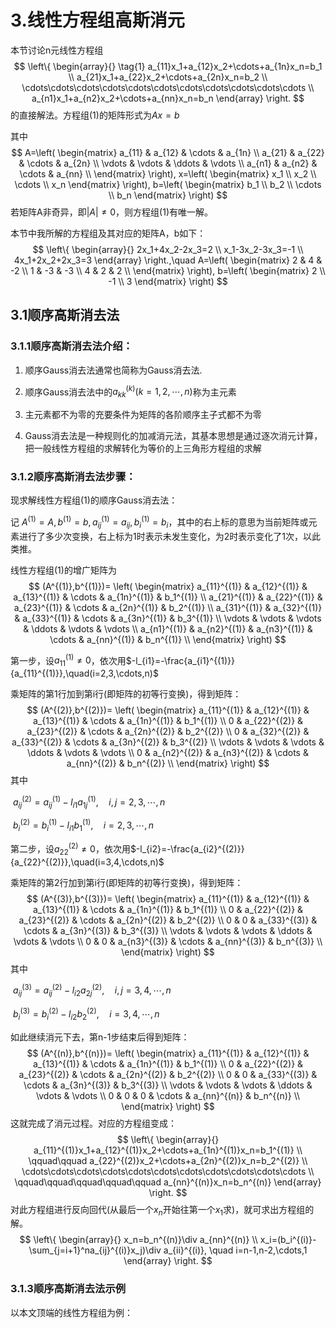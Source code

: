 # 3.线性方程组高斯消元

本节讨论n元线性方程组
$$
\left\{
	\begin{array}{}
		\tag{1}
		a_{11}x_1+a_{12}x_2+\cdots+a_{1n}x_n=b_1 \\
		a_{21}x_1+a_{22}x_2+\cdots+a_{2n}x_n=b_2 \\
		\cdots\cdots\cdots\cdots\cdots\cdots\cdots\cdots\cdots\cdots\cdots \\
		a_{n1}x_1+a_{n2}x_2+\cdots+a_{nn}x_n=b_n
	\end{array}
\right.
$$
的直接解法。方程组(1)的矩阵形式为$Ax=b$

其中
$$
A=\left(
	\begin{matrix}
		a_{11} & a_{12} & \cdots & a_{1n} \\
		a_{21} & a_{22} & \cdots & a_{2n} \\
		\vdots & \vdots & \ddots & \vdots \\
		a_{n1} & a_{n2} & \cdots & a_{nn} \\
	\end{matrix}
\right),
x=\left(
    \begin{matrix}
        x_1 \\
        x_2 \\
        \cdots \\
        x_n
    \end{matrix}
\right),
b=\left(
    \begin{matrix}
        b_1 \\
        b_2 \\
        \cdots \\
        b_n
    \end{matrix}
\right)
$$
若矩阵A非奇异，即$|A|\neq0$，则方程组(1)有唯一解。

本节中我所解的方程组及其对应的矩阵A，b如下：
$$
\left\{
	\begin{array}{}
		2x_1+4x_2-2x_3=2 \\
		x_1-3x_2-3x_3=-1 \\
		4x_1+2x_2+2x_3=3
	\end{array}
\right.,\quad
A=\left(
	\begin{matrix}
		2 & 4 & -2 \\
		1 & -3 & -3 \\
		4 & 2 & 2 \\
	\end{matrix}
\right),
b=\left(
    \begin{matrix}
        2 \\
        -1 \\
        3
    \end{matrix}
\right)
$$




## 3.1顺序高斯消去法

### 3.1.1顺序高斯消去法介绍：

1. 顺序Gauss消去法通常也简称为Gauss消去法.

2. 顺序Gauss消去法中的$a_{kk}^{(k)}(k=1,2,\cdots,n)$称为主元素

3. 主元素都不为零的充要条件为矩阵的各阶顺序主子式都不为零
4. Gauss消去法是一种规则化的加减消元法，其基本思想是通过逐次消元计算，把一般线性方程组的求解转化为等价的上三角形方程组的求解



### 3.1.2顺序高斯消去法步骤：

现求解线性方程组(1)的顺序Gauss消去法：

记 $A^{(1)}=A,b^{(1)}=b,a_{ij}^{(1)}=a_{ij},b_i^{(1)}=b_i$，其中的右上标的意思为当前矩阵或元素进行了多少次变换，右上标为1时表示未发生变化，为2时表示变化了1次，以此类推。

线性方程组(1)的增广矩阵为
$$
(A^{(1)},b^{(1)})=
\left(
	\begin{matrix}
		a_{11}^{(1)} & a_{12}^{(1)} & a_{13}^{(1)} & \cdots & a_{1n}^{(1)} & b_1^{(1)} \\
		a_{21}^{(1)} & a_{22}^{(1)} & a_{23}^{(1)} & \cdots & a_{2n}^{(1)} & b_2^{(1)} \\
		a_{31}^{(1)} & a_{32}^{(1)} & a_{33}^{(1)} & \cdots & a_{3n}^{(1)} & b_3^{(1)} \\
		\vdots & \vdots & \vdots & \ddots & \vdots & \vdots \\
		a_{n1}^{(1)} & a_{n2}^{(1)} & a_{n3}^{(1)} & \cdots & a_{nn}^{(1)} & b_n^{(1)} \\
	\end{matrix}
\right)
$$


第一步，设$a_{11}^{(1)}\neq0$，依次用$-l_{i1}=-\frac{a_{i1}^{(1)}}{a_{11}^{(1)}},\quad(i=2,3,\cdots,n)$

乘矩阵的第1行加到第i行(即矩阵的初等行变换)，得到矩阵：
$$
(A^{(2)},b^{(2)})=
\left(
	\begin{matrix}
		a_{11}^{(1)} & a_{12}^{(1)} & a_{13}^{(1)} & \cdots & a_{1n}^{(1)} & b_1^{(1)} \\
		0 & a_{22}^{(2)} & a_{23}^{(2)} & \cdots & a_{2n}^{(2)} & b_2^{(2)} \\
		0 & a_{32}^{(2)} & a_{33}^{(2)} & \cdots & a_{3n}^{(2)} & b_3^{(2)} \\
		\vdots & \vdots & \vdots & \ddots & \vdots & \vdots \\
		0 & a_{n2}^{(2)} & a_{n3}^{(2)} & \cdots & a_{nn}^{(2)} & b_n^{(2)} \\
	\end{matrix}
\right)
$$
其中

​	$a_{ij}^{(2)}=a_{ij}^{(1)}-l_{i1}a_{1j}^{(1)},\quad i,j=2,3,\cdots,n$

​	$b_i^{(2)}=b_i^{(1)}-l_{i1}b_1^{(1)},\quad i=2,3,\cdots,n$



第二步，设$a_{22}^{(2)}\neq0$，依次用$-l_{i2}=-\frac{a_{i2}^{(2)}}{a_{22}^{(2)}},\quad(i=3,4,\cdots,n)$

乘矩阵的第2行加到第i行(即矩阵的初等行变换)，得到矩阵：
$$
(A^{(3)},b^{(3)})=
\left(
	\begin{matrix}
		a_{11}^{(1)} & a_{12}^{(1)} & a_{13}^{(1)} & \cdots & a_{1n}^{(1)} & b_1^{(1)} \\
		0 & a_{22}^{(2)} & a_{23}^{(2)} & \cdots & a_{2n}^{(2)} & b_2^{(2)} \\
		0 & 0 & a_{33}^{(3)} & \cdots & a_{3n}^{(3)} & b_3^{(3)} \\
		\vdots & \vdots & \vdots & \ddots & \vdots & \vdots \\
		0 & 0 & a_{n3}^{(3)} & \cdots & a_{nn}^{(3)} & b_n^{(3)} \\
	\end{matrix}
\right)
$$
其中

​	$a_{ij}^{(3)}=a_{ij}^{(2)}-l_{i2}a_{2j}^{(2)},\quad i,j=3,4,\cdots,n$

​	$b_i^{(3)}=b_i^{(2)}-l_{i2}b_2^{(2)},\quad i=3,4,\cdots,n$



如此继续消元下去，第n-1步结束后得到矩阵：
$$
(A^{(n)},b^{(n)})=
\left(
	\begin{matrix}
		a_{11}^{(1)} & a_{12}^{(1)} & a_{13}^{(1)} & \cdots & a_{1n}^{(1)} & b_1^{(1)} \\
		0 & a_{22}^{(2)} & a_{23}^{(2)} & \cdots & a_{2n}^{(2)} & b_2^{(2)} \\
		0 & 0 & a_{33}^{(3)} & \cdots & a_{3n}^{(3)} & b_3^{(3)} \\
		\vdots & \vdots & \vdots & \ddots & \vdots & \vdots \\
		0 & 0 & 0 & \cdots & a_{nn}^{(n)} & b_n^{(n)} \\
	\end{matrix}
\right)
$$
这就完成了消元过程。对应的方程组变成：
$$
\left\{
	\begin{array}{}
		a_{11}^{(1)}x_1+a_{12}^{(1)}x_2+\cdots+a_{1n}^{(1)}x_n=b_1^{(1)} \\
		\qquad\qquad a_{22}^{(2)}x_2+\cdots+a_{2n}^{(2)}x_n=b_2^{(2)} \\
		\cdots\cdots\cdots\cdots\cdots\cdots\cdots\cdots\cdots\cdots\cdots \\
		\qquad\qquad\qquad\qquad\qquad a_{nn}^{(n)}x_n=b_n^{(n)}
	\end{array}
\right.
$$
对此方程组进行反向回代(从最后一个$x_n$开始往第一个$x_1$求)，就可求出方程组的解。
$$
\left\{
	\begin{array}{}
		x_n=b_n^{(n)}\div a_{nn}^{(n)} \\
		x_i=(b_i^{(i)}-\sum_{j=i+1}^na_{ij}^{(i)}x_j)\div a_{ii}^{(i)}, \quad i=n-1,n-2,\cdots,1
	\end{array}
\right.
$$


### 3.1.3顺序高斯消去法示例

以本文顶端的线性方程组为例：

